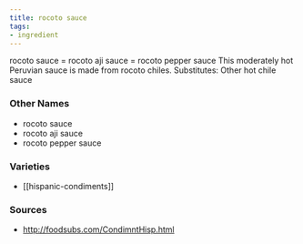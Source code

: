 ```yaml
---
title: rocoto sauce
tags:
- ingredient
---
```

rocoto sauce = rocoto aji sauce = rocoto pepper sauce This moderately hot Peruvian sauce is made from rocoto chiles. Substitutes: Other hot chile sauce

### Other Names

* rocoto sauce
* rocoto aji sauce
* rocoto pepper sauce

### Varieties

* [[hispanic-condiments]]

### Sources
* http://foodsubs.com/CondimntHisp.html
